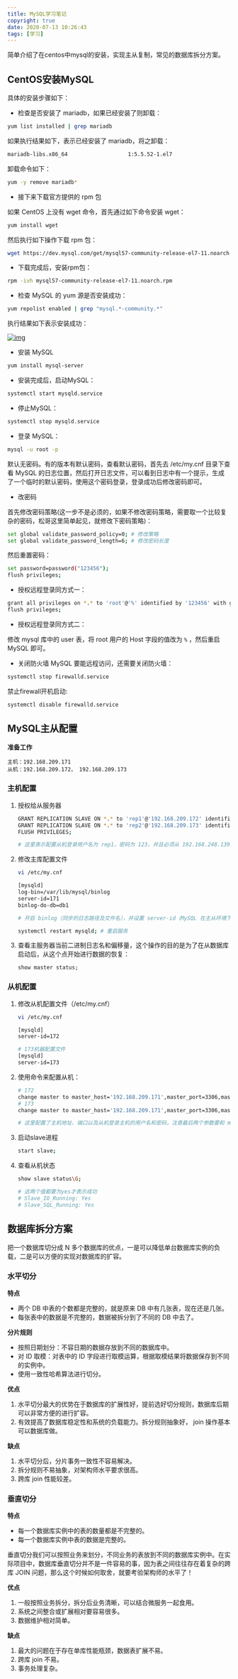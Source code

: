 ```yaml
---
title: MySQL学习笔记
copyright: true
date: 2020-07-13 10:26:43
tags: [学习]
---
```


简单介绍了在centos中mysql的安装，实现主从复制，常见的数据库拆分方案。

<!--more-->

## CentOS安装MySQL

具体的安装步骤如下：

- 检查是否安装了 mariadb，如果已经安装了则卸载：

```bash
yum list installed | grep mariadb
```

如果执行结果如下，表示已经安装了 mariadb，将之卸载：

```bash
mariadb-libs.x86_64                   1:5.5.52-1.el7                   @anaconda
```

卸载命令如下：

```bash
yum -y remove mariadb*
```

- 接下来下载官方提供的 rpm 包

如果 CentOS 上没有 wget 命令，首先通过如下命令安装 wget：

```bash
yum install wget
```

然后执行如下操作下载 rpm 包：

```bash
wget https://dev.mysql.com/get/mysql57-community-release-el7-11.noarch.rpm
```

- 下载完成后，安装rpm包：

```bash
rpm -ivh mysql57-community-release-el7-11.noarch.rpm
```

- 检查 MySQL 的 yum 源是否安装成功：

```bash
yum repolist enabled | grep "mysql.*-community.*"
```

执行结果如下表示安装成功：

[![img](https://www.javaboy.org/images/mysql/2-1.png)](https://www.javaboy.org/images/mysql/2-1.png)

- 安装 MySQL

```bash
yum install mysql-server
```

- 安装完成后，启动MySQL：

```bash
systemctl start mysqld.service
```

- 停止MySQL：

```bash
systemctl stop mysqld.service
```

- 登录 MySQL：

```bash
mysql -u root -p
```

默认无密码。有的版本有默认密码，查看默认密码，首先去 /etc/my.cnf 目录下查看 MySQL 的日志位置，然后打开日志文件，可以看到日志中有一个提示，生成了一个临时的默认密码，使用这个密码登录，登录成功后修改密码即可。

- 改密码

首先修改密码策略(这一步不是必须的，如果不修改密码策略，需要取一个比较复杂的密码，松哥这里简单起见，就修改下密码策略)：

```bash
set global validate_password_policy=0; # 修改策略
set global validate_password_length=6; # 修改密码长度
```

然后重置密码：

```bash
set password=password("123456");     
flush privileges;
```

- 授权远程登录同方式一：

```bash
grant all privileges on *.* to 'root'@'%' identified by '123456' with grant option;
flush privileges;
```

- 授权远程登录同方式二：

修改 mysql 库中的 user 表，将 root 用户的 Host 字段的值改为 `%` ，然后重启 MySQL 即可。

- 关闭防火墙
  MySQL 要能远程访问，还需要关闭防火墙：

```bash
systemctl stop firewalld.service
```

禁止firewall开机启动:

```bash
systemctl disable firewalld.service
```



## MySQL主从配置

**准备工作**

```
主机：192.168.209.171
从机：192.168.209.172， 192.168.209.173
```

### 主机配置

1. 授权给从服务器

   ```bash
   GRANT REPLICATION SLAVE ON *.* to 'rep1'@'192.168.209.172' identified by '123456';
   GRANT REPLICATION SLAVE ON *.* to 'rep2'@'192.168.209.173' identified by '123456';
   FLUSH PRIVILEGES;
   
   # 这里表示配置从机登录用户名为 rep1，密码为 123，并且必须从 192.168.248.139这个地址登录，登录成功之后可以操作任意库中的任意表。其中，如果不需要限制登录地址，可以将 IP 地址更换为一个 %。
   ```

2. 修改主库配置文件

   ```bash
   vi /etc/my.cnf
   
   [mysqld]
   log-bin=/var/lib/mysql/binlog
   server-id=171
   binlog-do-db=db1
   
   # 开启 binlog（同步的日志路径及文件名），并设置 server-id（MySQL 在主从环境下的唯一标志符），配置binlog-do-db（要同步的数据库名）
   
   systemctl restart mysqld; # 重启服务
   ```

3. 查看主服务器当前二进制日志名和偏移量，这个操作的目的是为了在从数据库启动后，从这个点开始进行数据的恢复：

   ```
   show master status;
   ```

### 从机配置

1. 修改从机配置文件（/etc/my.cnf）

   ```bash
   vi /etc/my.cnf
   
   [mysqld]
   server-id=172
   
   # 173机器配置文件
   [mysqld]
   server-id=173
   ```

2. 使用命令来配置从机：

   ```bash
   # 172
   change master to master_host='192.168.209.171',master_port=3306,master_user='rep1',master_password='123456',master_log_file='binlog.000001',master_log_pos=154;
   # 173
   change master to master_host='192.168.209.171',master_port=3306,master_user='rep2',master_password='123456',master_log_file='binlog.000001',master_log_pos=0;
   
   # 这里配置了主机地址、端口以及从机登录主机的用户名和密码，注意最后两个参数要和 master 中的保持一致。
   ```

3. 启动slave进程

   ```bash
   start slave;
   ```

4. 查看从机状态

   ```bash
   show slave status\G;
   
   # 这两个值都要为yes才表示成功
   # Slave_IO_Running: Yes
   # Slave_SQL_Running: Yes
   ```

## 数据库拆分方案

把一个数据库切分成 N 多个数据库的优点，一是可以降低单台数据库实例的负载，二是可以方便的实现对数据库的扩容。

### 水平切分

**特点**

- 两个 DB 中表的个数都是完整的，就是原来 DB 中有几张表，现在还是几张。
- 每张表中的数据是不完整的，数据被拆分到了不同的 DB 中去了。

**分片规则**

- 按照日期划分：不容日期的数据存放到不同的数据库中。
- 对 ID 取模：对表中的 ID 字段进行取模运算，根据取模结果将数据保存到不同的实例中。
- 使用一致性哈希算法进行切分。

**优点**

1. 水平切分最大的优势在于数据库的扩展性好，提前选好切分规则，数据库后期可以非常方便的进行扩容。
2. 有效提高了数据库稳定性和系统的负载能力。拆分规则抽象好， join 操作基本可以数据库做。

**缺点**

1. 水平切分后，分片事务一致性不容易解决。
2. 拆分规则不易抽象，对架构师水平要求很高。
3. 跨库 join 性能较差。

### 垂直切分

**特点**

- 每一个数据库实例中的表的数量都是不完整的。
- 每一个数据库实例中表的数据是完整的。

垂直切分我们可以按照业务来划分，不同业务的表放到不同的数据库实例中。在实际项目中，数据库垂直切分并不是一件容易的事，因为表之间往往存在着复杂的跨库 JOIN 问题，那么这个时候如何取舍，就要考验架构师的水平了！

**优点**

1. 一般按照业务拆分，拆分后业务清晰，可以结合微服务一起食用。
2. 系统之间整合或扩展相对要容易很多。
3. 数据维护相对简单。

**缺点**

1. 最大的问题在于存在单库性能瓶颈，数据表扩展不易。
2. 跨库 join 不易。
3. 事务处理复杂。